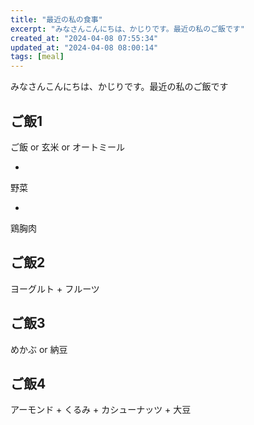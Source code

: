 ```yaml
---
title: "最近の私の食事"
excerpt: "みなさんこんにちは、かじりです。最近の私のご飯です"
created_at: "2024-04-08 07:55:34"
updated_at: "2024-04-08 08:00:14"
tags: [meal]
---
```


みなさんこんにちは、かじりです。最近の私のご飯です

## ご飯1

ご飯 or 玄米 or オートミール

+

野菜

+

鶏胸肉

## ご飯2

ヨーグルト + フルーツ

## ご飯3

めかぶ or 納豆

## ご飯4

アーモンド + くるみ + カシューナッツ + 大豆


